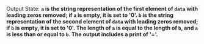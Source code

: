 Output State: **`a` is the string representation of the first element of `data` with leading zeros removed; if `a` is empty, it is set to '0'. `b` is the string representation of the second element of `data` with leading zeros removed; if `b` is empty, it is set to '0'. The length of `a` is equal to the length of `b`, and `a` is less than or equal to `b`. The output includes a print of '='.**